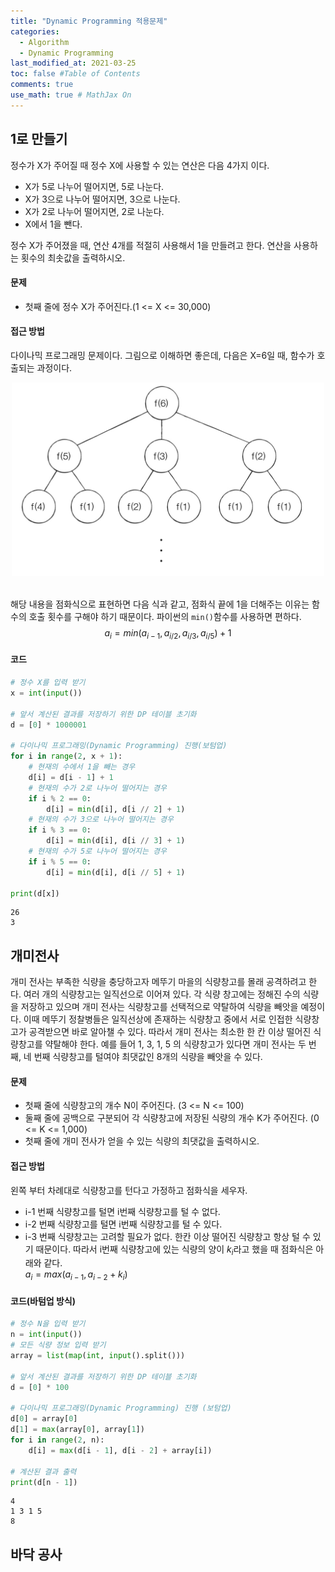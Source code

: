 ```yaml
---
title: "Dynamic Programming 적용문제"
categories: 
  - Algorithm
  - Dynamic Programming
last_modified_at: 2021-03-25
toc: false #Table of Contents
comments: true
use_math: true # MathJax On
---
```


## 1로 만들기

정수가 X가 주어질 때 정수 X에 사용할 수 있는 연산은 다음 4가지 이다.
- X가 5로 나누어 떨어지면, 5로 나눈다.
- X가 3으로 나누어 떨어지면, 3으로 나눈다.
- X가 2로 나누어 떨어지면, 2로 나눈다.
- X에서 1을 뺀다.

정수 X가 주어졌을 때, 연산 4개를 적절히 사용해서 1을 만들려고 한다. 연산을 사용하는 횟수의 최솟값을 출력하시오.

#### 문제

- 첫째 줄에 정수 X가 주어진다.(1 <= X <= 30,000)

#### 접근 방법

다이나믹 프로그래밍 문제이다. 그림으로 이해하면 좋은데, 다음은 X=6일 때, 함수가 호출되는 과정이다.
<br>
<center><img src="/assets/images/dynamicprogramming2_1.jpg" width="500" ></center>
<br>

해당 내용을 점화식으로 표현하면 다음 식과 같고, 점화식 끝에 1을 더해주는 이유는 함수의 호출 횟수를 구해야 하기 때문이다. 파이썬의 `min()`함수를 사용하면 편하다.
<br>
$$a_i = min(a_{i-1},a_{i/2},a_{i/3},a_{i/5}) + 1$$

#### 코드
```python
# 정수 X를 입력 받기
x = int(input())

# 앞서 계산된 결과를 저장하기 위한 DP 테이블 초기화
d = [0] * 1000001

# 다이나믹 프로그래밍(Dynamic Programming) 진행(보텀업)
for i in range(2, x + 1):
    # 현재의 수에서 1을 빼는 경우
    d[i] = d[i - 1] + 1
    # 현재의 수가 2로 나누어 떨어지는 경우
    if i % 2 == 0:
        d[i] = min(d[i], d[i // 2] + 1)
    # 현재의 수가 3으로 나누어 떨어지는 경우
    if i % 3 == 0:
        d[i] = min(d[i], d[i // 3] + 1)
    # 현재의 수가 5로 나누어 떨어지는 경우
    if i % 5 == 0:
        d[i] = min(d[i], d[i // 5] + 1)

print(d[x])
```

    26
    3
    
## 개미전사

개미 전사는 부족한 식량을 충당하고자 메뚜기 마을의 식량창고를 몰래 공격하려고 한다. 여러 개의 식량창고는 일직선으로 이어져 있다. 각 식량 창고에는 정해진 수의 식량을 저장하고 있으며 개미 전사는 식량창고를 선택적으로 약탈하여 식량을 빼앗을 예정이다. 이때 메뚜기 정찰병들은 일직선상에 존재하는 식량창고 중에서 서로 인접한 식량창고가 공격받으면 바로 알아챌 수 있다. 따라서 개미 전사는 최소한 한 칸 이상 떨어진 식량창고를 약탈해야 한다. 예를 들어 1, 3, 1, 5 의 식량창고가 있다면 개미 전사는 두 번째, 네 번째 식량창고를 털여야 최댓값인 8개의 식량을 빼앗을 수 있다.

#### 문제
- 첫째 줄에 식량창고의 개수 N이 주어진다. (3 <= N <= 100)
- 둘째 줄에 공백으로 구분되어 각 식량창고에 저장된 식량의 개수 K가 주어진다. (0 <= K <= 1,000)
- 첫째 줄에 개미 전사가 얻을 수 있는 식량의 최댓값을 출력하시오.

#### 접근 방법
왼쪽 부터 차례대로 식량창고를 턴다고 가정하고 점화식을 세우자. 
- i-1 번째 식량창고를 털면 i번째 식량창고를 털 수 없다.
- i-2 번째 식량창고를 털면 i번째 식량창고를 털 수 있다.
- i-3 번째 식량창고는 고려할 필요가 없다. 한칸 이상 떨어진 식량창고 항상 털 수 있기 때문이다.
따라서 i번째 식량창고에 있는 식량의 양이 $k_i$라고 했을 때 점화식은 아래와 같다. <br>
$a_i = max(a_{i-1},a_{i-2}+k_i)$

#### 코드(바텀업 방식)
```python
# 정수 N을 입력 받기
n = int(input())
# 모든 식량 정보 입력 받기
array = list(map(int, input().split()))

# 앞서 계산된 결과를 저장하기 위한 DP 테이블 초기화
d = [0] * 100

# 다이나믹 프로그래밍(Dynamic Programming) 진행 (보텀업)
d[0] = array[0]
d[1] = max(array[0], array[1]) 
for i in range(2, n):
    d[i] = max(d[i - 1], d[i - 2] + array[i])

# 계산된 결과 출력
print(d[n - 1])
```

    4
    1 3 1 5
    8
    
## 바닥 공사
